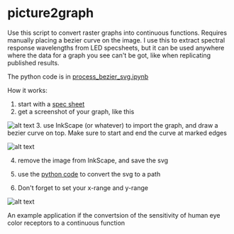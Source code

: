 # picture2graph

Use this script to convert raster graphs into continuous functions. Requires manually placing a bezier curve on the image. I use this to extract spectral response wavelengths from LED specsheets, but it can be used anywhere where the data for a graph you see can't be got, like when replicating published results.

The python code is in [process_bezier_svg.ipynb](../master/process_bezier_svg.ipynb)

How it works:
1. start with a [spec sheet](../master/334-15__T1C1-4WYA.pdf)
2. get a screenshot of your graph, like this

![alt text](../master/screenshot.png "Raster graph")
3. use InkScape (or whatever) to import the graph, and draw a bezier curve on top. Make sure to start and end the curve at marked edges

![alt text](../master/inkscape.png "Inkscape screenshot")

4. remove the image from InkScape, and save the svg

5. use the [python code](../master/process_bezier_svg.ipynb) to convert the svg to a path

6. Don't forget to set your x-range and y-range

![alt text](../master/result.png "Result")

An example application if the convertsion of the sensitivity of human eye color receptors to a continuous function
